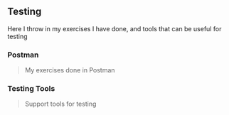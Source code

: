 ## Testing
Here I throw in my exercises I have done, and tools that can be useful for testing

### Postman
> My exercises done in Postman

### Testing Tools
> Support tools for testing